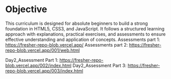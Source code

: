 # Objective
This curriculum is designed for absolute beginners to build a strong foundation in HTML5, CSS3, and JavaScript. It follows a structured learning approach with explanations, practical exercises, and assessments to ensure effective understanding and application of concepts.
Assessments part 1: https://fresher-repo-blob.vercel.app/
Assessments part 2: https://fresher-repo-blob.vercel.app/001/web.html

Day2_Assessment Part 1: https://fresher-repo-blob.vercel.app/002/index.html
Day2_Assessment Part 3: https://fresher-repo-blob.vercel.app/003/index.html
